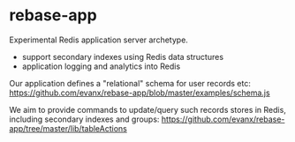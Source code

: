 # rebase-app

Experimental Redis application server archetype.

-  support secondary indexes using Redis data structures
-  application logging and analytics into Redis

Our application defines a "relational" schema for user records etc: 
https://github.com/evanx/rebase-app/blob/master/examples/schema.js

We aim to provide commands to update/query such records stores in Redis, including secondary indexes and groups: 
https://github.com/evanx/rebase-app/tree/master/lib/tableActions

